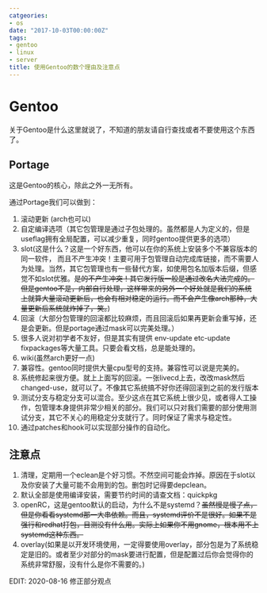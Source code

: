 ```yaml
---
catgeories: 
- os
date: "2017-10-03T00:00:00Z"
tags: 
- gentoo
- linux
- server
title: 使用Gentoo的数个理由及注意点
---
```


# Gentoo

关于Gentoo是什么这里就说了，不知道的朋友请自行查找或者不要使用这个东西了。

## Portage

这是Gentoo的核心，除此之外一无所有。

通过Portage我们可以做到：

1. 滚动更新 (arch也可以)
2. 自定编译选项（其它包管理是通过子包处理的。虽然都是人为定义的，但是useflag拥有全局配置，可以减少重复，同时gentoo提供更多的选项）
3. slot(这是什么？这是一个好东西，他可以在你的系统上安装多个不兼容版本的同一软件，
   而且不产生冲突！主要可用于包管理自动完成库链接，而不需要人为处理。当然，其它包管理也有一些替代方案，如使用包名加版本后缀，但感觉不如slot优雅。~~是的不产生冲突！其它发行版一般是通过改名大法完成的。但是gentoo不是，内部自行处理，这样带来的另外一个好处就是我们的系统上就算大量滚动更新后，也会有相对稳定的运行。而不会产生像arch那种，大量更新后系统就炸掉了，笑。~~)
4. 回滚（大部分包管理的回滚都比较麻烦，而且回滚后如果再更新会重写掉，还是会更新。但是portage通过mask可以完美处理。）
5. 很多人说对初学者不友好，但是其实有提供 env-update etc-update fixpackages等大量工具。只要会看文档，总是能处理的。
6. wiki(虽然arch更好一点)
7. 兼容性。gentoo同时提供大量cpu型号的支持。兼容性可以说是完美的。
8. 系统修起来很方便。就上上面写的回滚。一张livecd上去，改改mask然后changed-use，就可以了。不像其它系统搞不好你还得回滚到之前的发行版本
9. 测试分支与稳定分支可以混合。至少这点在其它系统上很少见，或者得人工操作，包管理本身提供非常少相关的部分。我们可以只对我们需要的部分使用测试分支，其它不关心的用稳定分支就行了。同时保证了需求与稳定性。
10. 通过patches和hook可以实现部分操作的自动化。
 
## 注意点

1. 清理，定期用一个eclean是个好习惯。不然空间可能会炸掉。原因在于slot以及你安装了大量可能不会用到的包。删包时记得要depclean。
2. 默认全部是使用编译安装，需要节约时间的请查文档：quickpkg
3. openRC，这是gentoo默认的启动，为什么不是systemd？~~虽然慢是慢了点，但是你看看systemd那一大串依赖。而且，systemd评价不是很好。如果不是强行和redhat打包，目测没有什么用。实际上如果你不用gnome，根本用不上systemd这种东西。~~
4. overlay(如果是以开发环境使用，一定得要使用overlay，部分包是为了系统稳定是旧的。或者至少对部分的mask要进行配置，但是配置过后你会觉得你的系统非常舒服，没有什么是你不需要的。)

EDIT: 2020-08-16 修正部分观点
